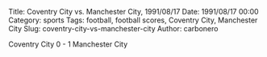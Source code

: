 Title: Coventry City vs. Manchester City, 1991/08/17
Date: 1991/08/17 00:00
Category: sports
Tags: football, football scores, Coventry City, Manchester City
Slug: coventry-city-vs-manchester-city
Author: carbonero


Coventry City 0 - 1 Manchester City
